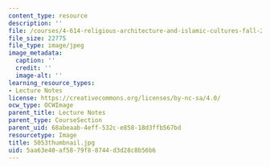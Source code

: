 ```yaml
---
content_type: resource
description: ''
file: /courses/4-614-religious-architecture-and-islamic-cultures-fall-2002/5aa63e40af5879f88744d3d28c8b56b6_5053thumbnail.jpg
file_size: 22775
file_type: image/jpeg
image_metadata:
  caption: ''
  credit: ''
  image-alt: ''
learning_resource_types:
- Lecture Notes
license: https://creativecommons.org/licenses/by-nc-sa/4.0/
ocw_type: OCWImage
parent_title: Lecture Notes
parent_type: CourseSection
parent_uid: 68abeaab-4eff-532c-e858-18d3ffb567bd
resourcetype: Image
title: 5053thumbnail.jpg
uid: 5aa63e40-af58-79f8-8744-d3d28c8b56b6
---
```

